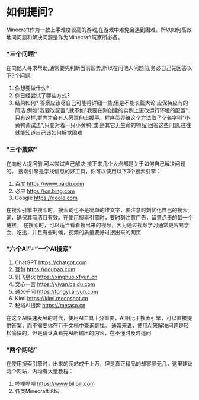 # 如何提问?
Minecraft作为一款上手难度较高的游戏,在游戏中难免会遇到困难。所以如何高效地问问题和解决问题是作为Minecraft玩家所必备。

### "三个问题"
在向他人寻求帮助,通常要先判断当前形势,所以在问他人问题前,务必自己先回答以下3个问题:
1. 你想要做什么?
2. 你已经尝试了哪些方式?
3. 结果如何?
答案应该尽自己可能得详细一些,但是不能长篇大论,应保持应有的简洁.例如"我要改配置",就不如"我要在刚创建的实例上更改运行环境的配置",只有这样,群内才会有人愿意伸出援手。程序员界给这个方法取了个名字叫"小黄鸭调试法",只要对着一只小黄鸭(或
是其它无生命的物品)回答这些问题,往往就能知道自己该如何解觉困难

### "三个搜索"
在向他人提问前,可以尝试自己解决,接下来几个大点都是关于如何自己解决问题的。
搜索引擎是学找信息的好工具，你可以使用以下3个搜索引擎：
1. 百度 https://www.baidu.com 
2. 必应 https://cn.bing.com
3. Google https://goole.com

在搜索引擎中搜索时，搜索词也不是简单的堆文字，要注意时刻优化自己的搜索词，确保其简洁且有效。在使用搜索引擎时，要时刻注意广告，留意点击的每一个链接。
在搜索时，可以适当看看搜出来的视频，因为通过视频学习通常更容易学会、吃透，并且有些时候，视频的质量要好过搜出来的网页

### “六个AI”+“一个AI搜索”
1. ChatGPT https://chatgpt.com
2. 豆包 https://doubao.com
3. 讯飞星火 https://xinghuo.xfyun.cn
4. 文心一言 https://yiyan.baidu.com
5. 通义千问 https://tongyi.aliyun.com
6. Kimi https://kimi.moonshot.cn
7. 秘塔AI搜索 https://metaso.cn

在这个AI快速发展的时代，使用AI工具十分重要，AI相比于搜索引擎，可以直接提供答案，而不需要你在万千文档中查询翻找。
通常来说，使用AI来解决问题是轻松愉快的，但是请认真看完AI所输出的内容，在不懂时及时追问

### “两个网站”
在使用搜索引擎时，出来的网站成千上万，但是真正精品的却寥寥无几，这里建议两个网站，内均有大量教程：
1. 哔哩哔哩 https://www.bilibili.com
2. 各类Minecraft论坛
